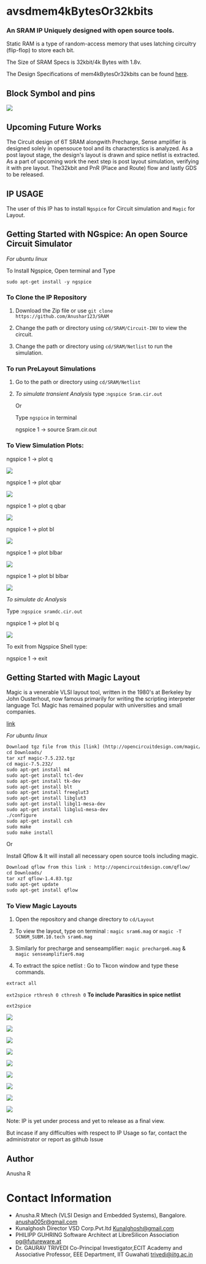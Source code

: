 
# avsdmem4kBytesOr32kbits
### An SRAM IP Uniquely designed with open source tools.

Static RAM is a type of random-access memory that uses latching circuitry (flip-flop) to store each bit.

The Size of SRAM Specs is 32kbit/4k Bytes with 1.8v. 

The Design Specifications of mem4kBytesOr32kbits can be found [here](https://www.vlsisystemdesign.com/ip/).

## Block Symbol and pins

![](Circuit-Inv/BlockSram.PNG)


## Upcoming Future Works

The Circuit design of 6T SRAM alongwith Precharge, Sense amplifier is designed solely in opensouce tool and its characterstics is analyzed. As a post layout stage, the design's layout is drawn and spice netlist is extracted. As a part of upcoming work the next step is post layout simulation, verifying it with pre layout. The32kbit and PnR (Place and Route) flow and lastly GDS to be released.

## IP USAGE

The user of this IP has to install `Ngspice` for Circuit simulation and `Magic` for Layout.

## Getting Started with NGspice: An open Source Circuit Simulator

*For ubuntu linux*

To Install Ngspice, Open terminal and Type 

`sudo apt-get install -y ngspice`

### To Clone the IP Repository

1. Download the Zip file or use `git clone https://github.com/Anushar123/SRAM`

2. Change the path or directory using `cd/SRAM/Circuit-INV` to view the circuit.

3. Change the path or directory using `cd/SRAM/Netlist` to run the simulation.

### To run PreLayout Simulations

1. Go to the path or directory using `cd/SRAM/Netlist`

3. *To simulate transient Analysis* type :`ngspice Sram.cir.out`

   Or

   Type `ngspice` in terminal

   ngspice 1 -> source Sram.cir.out

### To View Simulation Plots:

ngspice 1 -> plot q

![](Waveforms/Ngspice/Spice/Q.PNG)

ngspice 1 -> plot qbar

 ![](Waveforms/Ngspice/Spice/Qbar.PNG)

ngspice 1 -> plot q qbar

 ![](Waveforms/Ngspice/Spice/Q-Qbar.PNG)
 
 ngspice 1 -> plot bl

 ![](Waveforms/Ngspice/Spice/BL.PNG)
 
 ngspice 1 -> plot blbar

 ![](Waveforms/Ngspice/Spice/BLbar.PNG)
 
 ngspice 1 -> plot bl blbar

 ![](Waveforms/Ngspice/Spice/BL-Blbar.PNG)
 
 
*To simulate dc Analysis*
 
Type :`ngspice sramdc.cir.out`

ngspice 1 -> plot bl q

![](Waveforms/Ngspice/Spice/Butterfly.PNG)

 
To exit from Ngspice Shell type:

ngspice 1 ->  exit

## Getting Started with Magic Layout

Magic is a venerable VLSI layout tool, written in the 1980's at Berkeley by John Ousterhout, now famous primarily for writing the scripting interpreter language Tcl. Magic has remained popular with universities and small companies.

[link](http://opencircuitdesign.com/magic/)

*For ubuntu linux*

```html
Downlaod tgz file from this [link] (http://opencircuitdesign.com/magic/)
cd Downloads/
tar xzf magic-7.5.232.tgz
cd magic-7.5.232/
sudo apt-get install m4
sudo apt-get install tcl-dev
sudo apt-get install tk-dev
sudo apt-get install blt
sudo apt-get install freeglut3
sudo apt-get install libglut3
sudo apt-get install libgl1-mesa-dev
sudo apt-get install libglu1-mesa-dev
./configure
sudo apt-get install csh
sudo make
sudo make install
```
Or

Install Qflow & It will install all necessary open source tools including magic.

```html
Download qflow from this link : http://opencircuitdesign.com/qflow/
cd Downloads/
tar xzf qflow-1.4.83.tgz
sudo apt-get update
sudo apt-get install qflow
```


### To View Magic Layouts

1. Open the repository and change directory to `cd/Layout`

2. To view the layout, type on terminal : `magic sram6.mag` or `magic -T SCN6M_SUBM.10.tech sram6.mag`

3. Similarly for precharge and senseamplifier: `magic precharge6.mag` & `magic senseamplifier6.mag`

3. To extract the spice netlist : Go to Tkcon window and type these commands.

`extract all`

`ext2spice rthresh 0 cthresh 0` **To include Parasitics in spice netlist** 

`ext2spice`

![](Circuit-Inv/Sram.PNG) 

![](Layout/Sram.PNG)

![](Layout/Sram-Width,height.PNG) 


![](Circuit-Inv/Precharge.PNG) 

![](Layout/Precharge.PNG)

![](Layout/Precharge-width,height.PNG) 


![](Circuit-Inv/SenseAmplifier.PNG) 

![](Layout/senseamplifier.PNG)

![](Layout/senseamplifier-width,height.PNG)


Note: IP is yet under process and yet to release as a final view. 

But incase if any difficulties with respect to IP Usage so far, contact the administrator or report as github Issue

## Author
Anusha R

# Contact Information
* Anusha.R Mtech (VLSI Design and Embedded Systems), Bangalore. anusha005r@gmail.com
* Kunalghosh Director VSD Corp.Pvt.ltd Kunalghosh@gmail.com
* PHILIPP GUHRING Software Architect at LibreSilicon Association pg@futureware.at
* Dr. GAURAV TRIVEDI Co-Principal Investigator,ECIT Academy and Associative Professor, EEE Department, IIT Guwahati trivedi@iitg.ac.in
